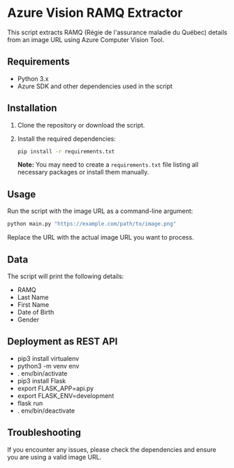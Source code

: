 
# Azure Vision RAMQ Extractor

This script extracts RAMQ (Régie de l'assurance maladie du Québec) details from an image URL using Azure Computer Vision Tool.

## Requirements

- Python 3.x
- Azure SDK and other dependencies used in the script

## Installation

1. Clone the repository or download the script.
2. Install the required dependencies:

   ```bash
   pip install -r requirements.txt
   ```

   **Note:** You may need to create a `requirements.txt` file listing all necessary packages or install them manually.

## Usage

Run the script with the image URL as a command-line argument:

```bash
python main.py "https://example.com/path/to/image.png"
```

Replace the URL with the actual image URL you want to process.

## Data

The script will print the following details:

- RAMQ
- Last Name
- First Name
- Date of Birth
- Gender

## Deployment as REST API

- pip3 install virtualenv
- python3 -m venv env
- . env/bin/activate
- pip3 install Flask
- export FLASK_APP=api.py
- export FLASK_ENV=development
- flask run
- . env/bin/deactivate

## Troubleshooting

If you encounter any issues, please check the dependencies and ensure you are using a valid image URL.